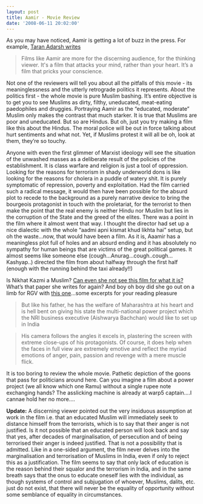 ```yaml
---
layout: post
title: Aamir - Movie Review
date: '2008-06-11 20:02:00'
---
```


As you may have noticed, Aamir is getting a lot of buzz in the press. For example, <a href="http://entertainment.oneindia.in/bollywood/reviews/2008/aamir-review-060608.html" target="_blank">Taran Adarsh writes </a>

<blockquote>Films like Aamir are more for the discerning audience, for the thinking viewer. It's a film that attacks your mind, rather than your heart. It&rsquo;s a film that pricks your conscience.</blockquote>

Not one of the reviewers will tell you about all the pitfalls of this movie - its meaninglessness and the utterly retrograde politics it represents. About the politics first - the whole movie is pure Muslim bashing. It&rsquo;s entire objective is to get you to see Muslims as dirty, filthy, uneducated, meat-eating paedophiles and druggies. Portraying Aamir as the &ldquo;educated, moderate&rdquo; Muslim only makes the contrast that much starker. It is true that Muslims are poor and uneducated. But so are Hindus. But oh, just you try making a film like this about the Hindus. The moral police will be out in force talking about hurt sentiments and what not. Yet, if Muslims protest it will all be oh, look at them, they&rsquo;re so touchy.

Anyone with even the first glimmer of Marxist ideology will see the situation of the unwashed masses as a deliberate result of the policies of the establishment. It is class warfare and religion is just a tool of oppression. Looking for the reasons for terrorism in shady underworld dons is like looking for the reasons for cholera in a puddle of watery shit. It is purely symptomatic of repression, poverty and exploitation. Had the film carried such a radical message, it would then have been possible for the absurd plot to recede to the background as a purely narrative device to bring the bourgeois protagonist in touch with the proletariat, for the terrorist to then make the point that the real enemy is neither Hindu nor Muslim but lies in the corruption of the State and the greed of the elites. There was a point in the film where it almost went that way. I thought the director had set up a nice dialectic with the whole &ldquo;aadmi apni kismat khud likhta hai&rdquo; setup, but oh the waste&hellip;now, that would have been a film. As it is, Aaamir has a meaningless plot full of holes and an absurd ending and it has absolutely no sympathy for human beings that are victims of the great political games. It almost seems like someone else (cough&hellip;Anurag&hellip;cough..cough&hellip;Kashyap..) directed the film from about halfway through the first half (enough with the running behind the taxi already!!)

Is Nikhat Kazmi a Muslim? <a href="http://timesofindia.indiatimes.com/moviereview/3107478.cms" target="_blank">Can even she not see this film for what it is? </a>What&rsquo;s that paper she writes for again? And boy oh boy did she go out on a limb for RGV with <a href="http://timesofindia.indiatimes.com/moviereview/3107474.cms" target="_blank">this one</a>&hellip;some excerpts for your reading pleasure
</p>

<blockquote>But like his father, he has the welfare of Maharashtra at his heart and is hell bent on giving his state the multi-national power project which the NRI business executive (Aishwarya Bachchan) would like to set up in India</blockquote>

<blockquote>His camera follows the angles it excels in, plastering the screen with extreme close-ups of his protagonists. Of course, it does help when the faces in full view are extremely emotive and reflect the myriad emotions of anger, pain, passion and revenge with a mere muscle flick.</blockquote>

It is too boring to review the whole movie. Pathetic depiction of the goons that pass for politicians around here. Can you imagine a film about a power project (we all know which one Ramu) without a single rupee note exchanging hands? The asslicking machine is already at warp5 captain&hellip;.I cannae hold her no more&hellip;.
<p>
<b>Update:</b> A discerning viewer pointed out the very insiduous assumption at work in the film i.e. that an educated Muslim will immediately seek to distance himself from the terrorists, which is to say that their anger is not justified. Is it not possible that an educated person will look back and say that yes, after decades of marginalisation, of persecution and of being terrorised their anger is indeed justified. That is not a possibility that is admitted. Like in a one-sided argument, the film never delves into the marginalisation and terrorisation of Muslims in India, even if only to reject this as a justification. The film seems to say that only lack of education is the reason behind their squalor and the terrorism in India, and in the same breath says that the onus to educate oneself lies with the individual, as though systems of control and subjugation of whoever, Muslims, dalits, etc. just do not exist, that there will never be the equality of opportunity without some semblance of equality in circumstances. </p>

